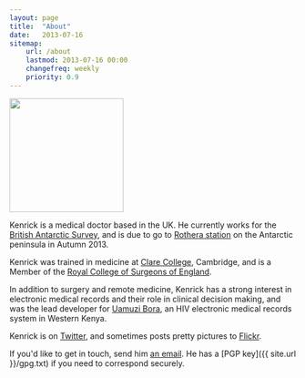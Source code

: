 ```yaml
---
layout: page
title:  "About"
date:   2013-07-16
sitemap:
    url: /about
    lastmod: 2013-07-16 00:00
    changefreq: weekly
    priority: 0.9
---
```


<img src="{{ site.url }}/img/mug-1.jpg" width="200" class="polaroid hide-for-small">

Kenrick is a medical doctor based in the UK. He currently works for the [British Antarctic Survey](http://www.antarctica.ac.uk), and is due to go to [Rothera station](http://www.antarctica.ac.uk/living_and_working/research_stations/rothera/) on the Antarctic peninsula in Autumn 2013.

Kenrick was trained in medicine at [Clare College](http://www.clare.cam.ac.uk), Cambridge, and is a Member of the [Royal College of Surgeons of England](http://www.rcseng.ac.uk).

In addition to surgery and remote medicine, Kenrick has a strong interest in electronic medical records and their role in clinical decision making, and was the lead developer for [Uamuzi Bora](https://uamuzibora.org), an HIV electronic medical records system in Western Kenya.

Kenrick is on [Twitter](http://twitter.com/kenrick), and sometimes posts pretty pictures to [Flickr](http://www.flickr.com/photos/kenrickturner).

If you'd like to get in touch, send him [an email](mailto:kenrickturner@gmail.com). He has a [PGP key]({{ site.url }}/gpg.txt) if you need to correspond securely.